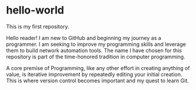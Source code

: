 # hello-world
This is my first repository.

Hello reader!
I am new to GitHub and beginning my journey as a programmer. I am seeking to improve my programming skills and leverage them to build network automation tools. The name I have chosen for this repository is part of the time-honored tradition in computer programming.

A core premise of Programming, like any other effort in creating anything of value, is iterative improvement by repeatedly editing your initial creation. This is where version control becomes important and my quest to learn Git. 
